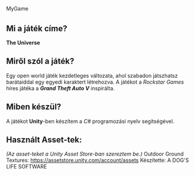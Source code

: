 MyGame
######

Mi a játék címe?
----------------

__The Universe__

Miről szól a játék?
-------------------

Egy open world játék kezdetleges változata, ahol szabadon játszhatsz barátaiddal egy egyedi karaktert létrehozva. A játékot a _Rockstar Games_ híres játéka a ___Grand Theft Auto V___ inspirálta.

Miben készül?
-------------

A játékot __Unity__-ben készítem a _C#_ programozási nyelv segítségével.

Használt Asset-tek:
-------------------

_(Az asset-teket a Unity Asset Store-ban szereztem be.)_
Outdoor Ground Textures: https://assetstore.unity.com/account/assets
Készítette: A DOG'S LIFE SOFTWARE

